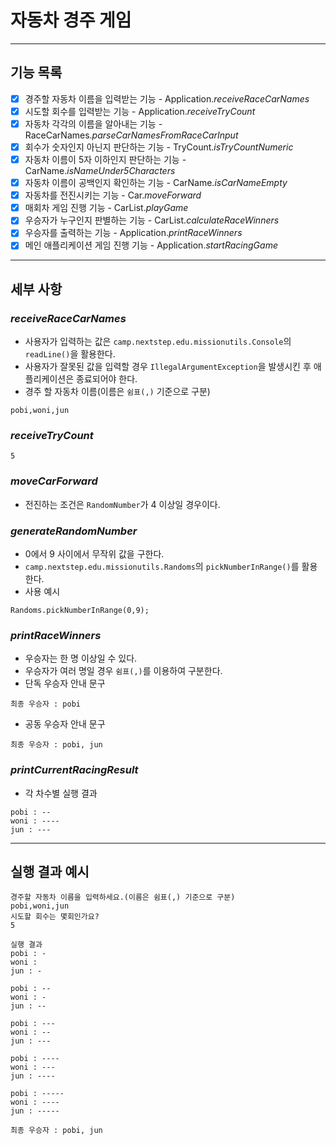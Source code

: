 # 자동차 경주 게임

---

## 기능 목록

- [X] 경주할 자동차 이름을 입력받는 기능 - Application.*receiveRaceCarNames*
- [X] 시도할 회수를 입력받는 기능 - Application.*receiveTryCount*
- [X] 자동차 각각의 이름을 알아내는 기능 - RaceCarNames.*parseCarNamesFromRaceCarInput*
- [X] 회수가 숫자인지 아닌지 판단하는 기능 - TryCount.*isTryCountNumeric*
- [X] 자동차 이름이 5자 이하인지 판단하는 기능 - CarName.*isNameUnder5Characters*
- [X] 자동차 이름이 공백인지 확인하는 기능 - CarName.*isCarNameEmpty*
- [X] 자동차를 전진시키는 기능 - Car.*moveForward*
- [X] 매회차 게임 진행 기능 - CarList.*playGame*
- [X] 우승자가 누구인지 판별하는 기능 - CarList.*calculateRaceWinners*
- [X] 우승자를 출력하는 기능 - Application.*printRaceWinners*
- [X] 메인 애플리케이션 게임 진행 기능 - Application.*startRacingGame*

---

## 세부 사항

### *receiveRaceCarNames*
- 사용자가 입력하는 값은 `camp.nextstep.edu.missionutils.Console`의 `readLine()`을 활용한다.
- 사용자가 잘못된 값을 입력할 경우 `IllegalArgumentException`을 발생시킨 후 애플리케이션은 종료되어야 한다.
- 경주 할 자동차 이름(이름은 `쉼표(,)` 기준으로 구분)
```
pobi,woni,jun
```

### *receiveTryCount*
```
5
```

### *moveCarForward*
- 전진하는 조건은 `RandomNumber`가 4 이상일 경우이다.

### *generateRandomNumber*
- 0에서 9 사이에서 무작위 값을 구한다.
- `camp.nextstep.edu.missionutils.Randoms`의 `pickNumberInRange()`를 활용한다.
- 사용 예시
```
Randoms.pickNumberInRange(0,9);
```

### *printRaceWinners*
- 우승자는 한 명 이상일 수 있다.
- 우승자가 여러 명일 경우 `쉼표(,)`를 이용하여 구분한다.
- 단독 우승자 안내 문구
```
최종 우승자 : pobi
```
- 공동 우승자 안내 문구
```
최종 우승자 : pobi, jun
```

### *printCurrentRacingResult*
- 각 차수별 실행 결과
```
pobi : --
woni : ----
jun : ---
```

---

## 실행 결과 예시

```
경주할 자동차 이름을 입력하세요.(이름은 쉼표(,) 기준으로 구분)
pobi,woni,jun
시도할 회수는 몇회인가요?
5

실행 결과
pobi : -
woni : 
jun : -

pobi : --
woni : -
jun : --

pobi : ---
woni : --
jun : ---

pobi : ----
woni : ---
jun : ----

pobi : -----
woni : ----
jun : -----

최종 우승자 : pobi, jun
```